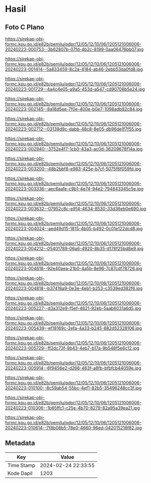 # Hasil

## Foto C Plano

https://sirekap-obj-formc.kpu.go.id/e82b/pemilu/pdpr/12/05/12/10/06/1205121006006-20240223-000753--3b62807b-07fd-4b2c-8199-0aa06476bb07.jpg

https://sirekap-obj-formc.kpu.go.id/e82b/pemilu/pdpr/12/05/12/10/06/1205121006006-20240223-001414--5a833459-8c2a-4184-ab46-2ebb53da0fd8.jpg

https://sirekap-obj-formc.kpu.go.id/e82b/pemilu/pdpr/12/05/12/10/06/1205121006006-20240223-001729--4a4c4e05-a9a5-453d-a547-cd90708b5e24.jpg

https://sirekap-obj-formc.kpu.go.id/e82b/pemilu/pdpr/12/05/12/10/06/1205121006006-20240223-002145--8a18d5ee-7f0e-400e-b0e7-1098adb82c84.jpg

https://sirekap-obj-formc.kpu.go.id/e82b/pemilu/pdpr/12/05/12/10/06/1205121006006-20240223-002712--03139d9c-dabb-48c8-8e05-db96de1f7f55.jpg

https://sirekap-obj-formc.kpu.go.id/e82b/pemilu/pdpr/12/05/12/10/06/1205121006006-20240223-002940--3752e4f7-1cb0-43a3-ac0d-36209678f14a.jpg

https://sirekap-obj-formc.kpu.go.id/e82b/pemilu/pdpr/12/05/12/10/06/1205121006006-20240223-003200--48b2bbf8-e983-425e-b7cf-5075f6f059fd.jpg

https://sirekap-obj-formc.kpu.go.id/e82b/pemilu/pdpr/12/05/12/10/06/1205121006006-20240223-003336--aec6aafe-c9b1-4e74-94e2-794843345c5e.jpg

https://sirekap-obj-formc.kpu.go.id/e82b/pemilu/pdpr/12/05/12/10/06/1205121006006-20240223-003632--07952c8c-e914-4634-8530-33d36eb0e690.jpg

https://sirekap-obj-formc.kpu.go.id/e82b/pemilu/pdpr/12/05/12/10/06/1205121006006-20240223-004024--aed49d15-1815-4b05-b492-0c01e122dcd8.jpg

https://sirekap-obj-formc.kpu.go.id/e82b/pemilu/pdpr/12/05/12/10/06/1205121006006-20240223-004212--05401789-06a6-4920-8b35-d176f25bd8e9.jpg

https://sirekap-obj-formc.kpu.go.id/e82b/pemilu/pdpr/12/05/12/10/06/1205121006006-20240223-004618--92e40aea-21b0-4a5b-8e96-7c87cdf78726.jpg

https://sirekap-obj-formc.kpu.go.id/e82b/pemilu/pdpr/12/05/12/10/06/1205121006006-20240223-004818--b37418a9-0e3e-4eb1-b253-c3539ed382f6.jpg

https://sirekap-obj-formc.kpu.go.id/e82b/pemilu/pdpr/12/05/12/10/06/1205121006006-20240223-005227--d3a312e9-f5ef-4821-92eb-5aab6031a6d5.jpg

https://sirekap-obj-formc.kpu.go.id/e82b/pemilu/pdpr/12/05/12/10/06/1205121006006-20240223-005439--ef18169c-2efa-4a33-b245-882d52328106.jpg

https://sirekap-obj-formc.kpu.go.id/e82b/pemilu/pdpr/12/05/12/10/06/1205121006006-20240223-005729--ff2dc73f-9b43-4eb7-b17a-9b548f5e6c12.jpg

https://sirekap-obj-formc.kpu.go.id/e82b/pemilu/pdpr/12/05/12/10/06/1205121006006-20240223-005914--6f9456e2-d266-463f-a8fb-bfbfcb44059e.jpg

https://sirekap-obj-formc.kpu.go.id/e82b/pemilu/pdpr/12/05/12/10/06/1205121006006-20240223-010100--8c59ab54-55bc-4ef1-82b5-35496248cc3f.jpg

https://sirekap-obj-formc.kpu.go.id/e82b/pemilu/pdpr/12/05/12/10/06/1205121006006-20240223-010306--1b65ffc1-c25e-4b70-8279-82a95a39ea21.jpg

https://sirekap-obj-formc.kpu.go.id/e82b/pemilu/pdpr/12/05/12/10/06/1205121006006-20240223-010614--7f8b08b5-78e0-4660-96ed-042015216f82.jpg


## Metadata

| Key        | Value               |
| ---------- | ------------------- |
| Time Stamp | 2024-02-24 22:33:55 |
| Kode Dapil | 1203                |



